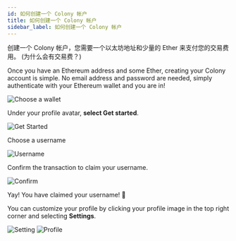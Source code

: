 ```yaml
---
id: 如何创建一个 Colony 帐户
title: 如何创建一个 Colony 帐户
sidebar_label: 如何创建一个 Colony 帐户
---
```


创建一个 Colony 帐户，您需要一个以太坊地址和少量的 Ether 来支付您的交易费用。 (为什么会有交易费？)

Once you have an Ethereum address and some Ether, creating your Colony account is simple. No email address and password are needed, simply authenticate with your Ethereum wallet and you are in!

![Choose a wallet](assets/how-to-create-a-colony-account/1.png)

Under your profile avatar, **select Get started**.

![Get Started](assets/how-to-create-a-colony-account/2.png)

Choose a username

![Username](assets/how-to-create-a-colony-account/3.png)

Confirm the transaction to claim your username.

![Confirm](assets/how-to-create-a-colony-account/4.png)

Yay! You have claimed your username!  🎉

You can customize your profile by clicking your profile image in the top right corner and selecting **Settings**.

![Setting](assets/how-to-create-a-colony-account/5.png) ![Profile](assets/how-to-create-a-colony-account/6.png)
